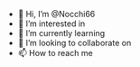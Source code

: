 - 👋 Hi, I’m @Nocchi66
- 👀 I’m interested in 
- 🌱 I’m currently learning 
- 💞️ I’m looking to collaborate on 
- 📫 How to reach me

<!---
Nocchi66/Nocchi66 is a ✨ special ✨ repository because its `README.md` (this file) appears on your GitHub profile.

https://gist.github.com/rodrigoborgesdeoliveira/987683cfbfcc8d800192da1e73adc486.js

          


